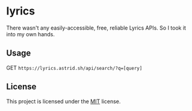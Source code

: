 # lyrics

There wasn't any easily-accessible, free, reliable Lyrics APIs. So I took it into my own hands.

## Usage

GET `https://lyrics.astrid.sh/api/search/?q=[query]`

## License

This project is licensed under the [MIT](/LICENSE) license.
